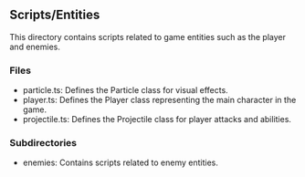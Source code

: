 ## Scripts/Entities

This directory contains scripts related to game entities such as the player and enemies.

### Files

- particle.ts: Defines the Particle class for visual effects.
- player.ts: Defines the Player class representing the main character in the game.
- projectile.ts: Defines the Projectile class for player attacks and abilities.

### Subdirectories

- enemies: Contains scripts related to enemy entities.
